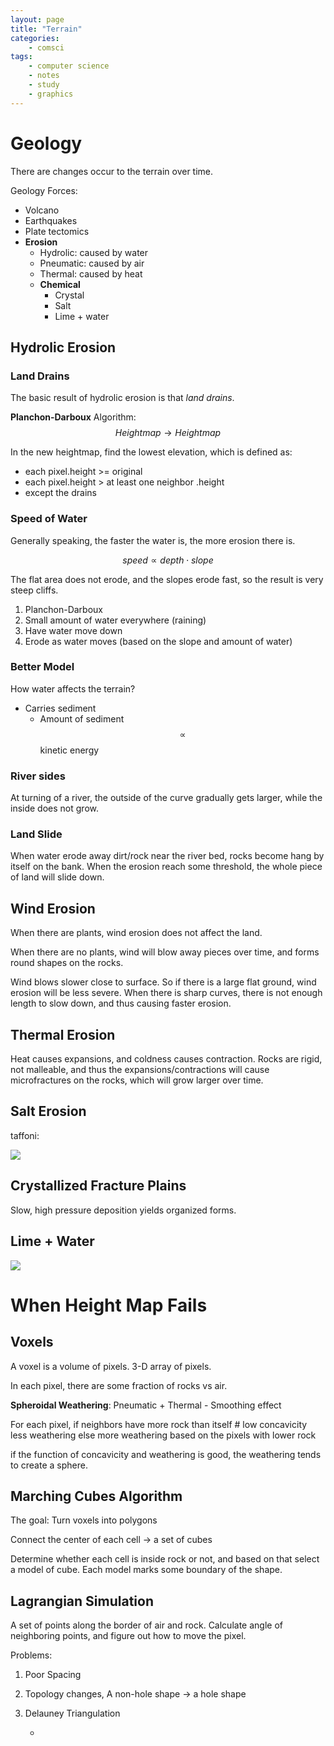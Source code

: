 ```yaml
---
layout: page
title: "Terrain"
categories:
    - comsci
tags:
    - computer science
    - notes
    - study
    - graphics
---
```


# Geology

There are changes occur to the terrain over time.

Geology Forces:

- Volcano
- Earthquakes
- Plate tectomics
- **Erosion**
    + Hydrolic: caused by water
    + Pneumatic: caused by air
    + Thermal: caused by heat
    + **Chemical**
        * Crystal
        * Salt
        * Lime + water

## Hydrolic Erosion

### Land Drains

The basic result of hydrolic erosion is that *land drains*. 

**Planchon-Darboux** Algorithm: $$Heightmap \to Heightmap$$

In the new heightmap, find the lowest elevation, which is defined as:

- each pixel.height >= original
- each pixel.height > at least one neighbor .height
- except the drains

### Speed of Water

Generally speaking, the faster the water is, the more erosion there is.

$$speed \propto depth \cdot slope$$

The flat area does not erode, and the slopes erode fast, so the result is very steep cliffs.

1. Planchon-Darboux
2. Small amount of water everywhere (raining)
3. Have water move down
4. Erode as water moves (based on the slope and amount of water)

### Better Model

How water affects the terrain?

- Carries sediment
    + Amount of sediment $$\propto$$ kinetic energy

### River sides

At turning of a river, the outside of the curve gradually gets larger, while the inside does not grow. 

### Land Slide

When water erode away dirt/rock near the river bed, rocks become hang by itself on the bank. When the erosion reach some threshold, the whole piece of land will slide down.

## Wind Erosion

When there are plants, wind erosion does not affect the land.

When there are no plants, wind will blow away pieces over time, and forms round shapes on the rocks. 

Wind blows slower close to surface. So if there is a large flat ground, wind erosion will be less severe. When there is sharp curves, there is not enough length to slow down, and thus causing faster erosion.

## Thermal Erosion

Heat causes expansions, and coldness causes contraction. Rocks are rigid, not malleable, and thus the expansions/contractions will cause microfractures on the rocks, which will grow larger over time. 

## Salt Erosion

taffoni: 

![](https://www.2tout2rien.fr/wp-content/uploads/2014/05/taffoni-tafoni-roches-a-erosion-circulaire-9.jpg)

## Crystallized Fracture Plains

Slow, high pressure deposition yields organized forms.


## Lime + Water

![](http://www.adventure-caves.com/images/cave_types_ice_caves.jpg)

# When Height Map Fails

## Voxels

A voxel is a volume of pixels. 3-D array of pixels.

In each pixel, there are some fraction of rocks vs air. 

**Spheroidal Weathering**: Pneumatic + Thermal 
    - Smoothing effect

For each pixel,
    if neighbors have more rock than itself # low concavicity
        less weathering
    else
        more weathering
        based on the pixels with lower rock


if the function of concavicity and weathering is good, the weathering tends to create a sphere.

## Marching Cubes Algorithm

The goal: Turn voxels into polygons

Connect the center of each cell -> a set of cubes

Determine whether each cell is inside rock or not, and based on that select a model of cube. Each model marks some boundary of the shape. 


## Lagrangian Simulation

A set of points along the border of air and rock. Calculate angle of neighboring points, and figure out how to move the pixel. 

Problems:

1. Poor Spacing
2. Topology changes, A non-hole shape -> a hole shape
3. Delauney Triangulation

    - 

